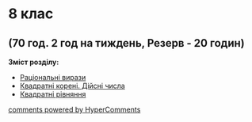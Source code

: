<div id="hypercomments_widget" class="js-hypercomments-widget invisible"></div>

# 8 клас

## (70 год. 2 год на тиждень, Резерв - 20 годин)

<b>Зміст розділу:</b><br>

<ul class="articles" type="disc">
    <li><a href="./rac_vyrazy.md">Раціональні вирази</a></li>
    <li><a href="./kvadratny_koreny_diysni_chisla.md">Квадратні корені. Дійсні числа</a></li>
    <li><a href="./kvadratny_ryvnyannya.md">Квадратні рівняння</a></li>
</ul>

<div class="js-hypercomments-container">
<a href="http://hypercomments.com" class="hc-link" title="comments widget">comments powered by HyperComments</a>
</div>